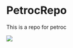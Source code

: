 # PetrocRepo

<p>This is a repo for petroc</p>

<img src="https://t4.ftcdn.net/jpg/00/97/58/97/360_F_97589769_t45CqXyzjz0KXwoBZT9PRaWGHRk5hQqQ.jpg" />

